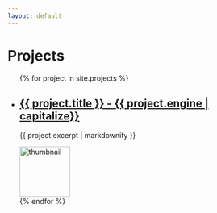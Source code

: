 ```yaml
---
layout: default
---
```


<h1>Projects</h1>

<ul>
  {% for project in site.projects %}
    <li class="project-grid">
        <div class="proj-info">
            <h2><a href="{{ project.url }}">
                {{ project.title }} - {{ project.engine | capitalize}}
            </a></h2>
            <p>{{ project.excerpt | markdownify }}</p>
        </div>
        <img class="proj-thumb" src="assets/images/{{project.thumbnail}}" alt="thumbnail" width="100px" height="100px">
    </li>
  {% endfor %}
</ul>

